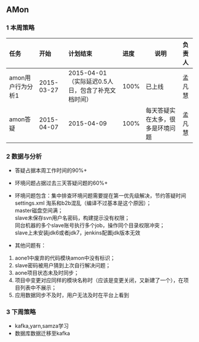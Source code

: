 ## AMon

### 1 本周策略
| 任务 | 开始 | 计划结束 | 进度 | 说明 | 负责人 |
|:----|:----|:----|:----|----|:----:|
|amon用户行为分析1|2015-03-27|2015-04-01（实际延迟0.5人日，包含了补充文档时间）|100%|已上线|孟凡慧|
|amon答疑|2015-04-07|2015-04-09|100%|每天答疑实在太多，很多是环境问题|孟凡慧|



### 2 数据与分析
- 答疑占据本周工作时间的90%+
- 环境问题占据过去三天答疑问题的60%+
- 环境问题包含：集中排查环境问题需要提在第一优先级解决，节约答疑时间
 settings.xml 淘系和b2b混乱（编译不过基本是这个原因）；<br/>
 master磁盘空间满；<br/>
 slave未保存svn用户名密码，构建提示没有权限；<br/>
 同台机器的多个slave账号执行多个job，操作同个目录权限冲突；<br/>
 slave上未安装jdk6或者jdk7，jenkins配置jdk版本无效<br/>

- 其他问题有：
1. aone1中废弃的代码模块amon中没有标识；
2. slave密码被用户猜到上次自行解决问题；
3. aone项目状态未及时同步；
4. 项目中变更对应同样的模块名称时（应该是变更关闭，又新建了一个），在项目列表中不展示；
5. 应用数据同步不及时，用户无法及时在平台上看到


### 3 下周策略
- kafka,yarn,samza学习
- 数据库数据迁移至kafka

